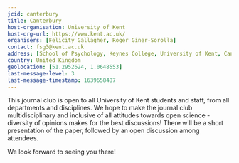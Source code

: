 ```yaml
---
jcid: canterbury
title: Canterbury
host-organisation: University of Kent
host-org-url: https://www.kent.ac.uk/ 
organisers: [Felicity Gallagher, Roger Giner-Sorolla] 
contact: fsg3@kent.ac.uk 
address: [School of Psychology, Keynes College, University of Kent, Canterbury, Kent, CT2 7NP]
country: United Kingdom
geolocation: [51.2952624, 1.0648553]
last-message-level: 3
last-message-timestamp: 1639658487
---
```


This journal club is open to all University of Kent students and staff, from all departments and disciplines. We hope to make the journal club multidisciplinary and inclusive of all attitudes towards open science - diversity of opinions makes for the best discussions! There will be a short presentation of the paper, followed by an open discussion among attendees.

We look forward to seeing you there!

